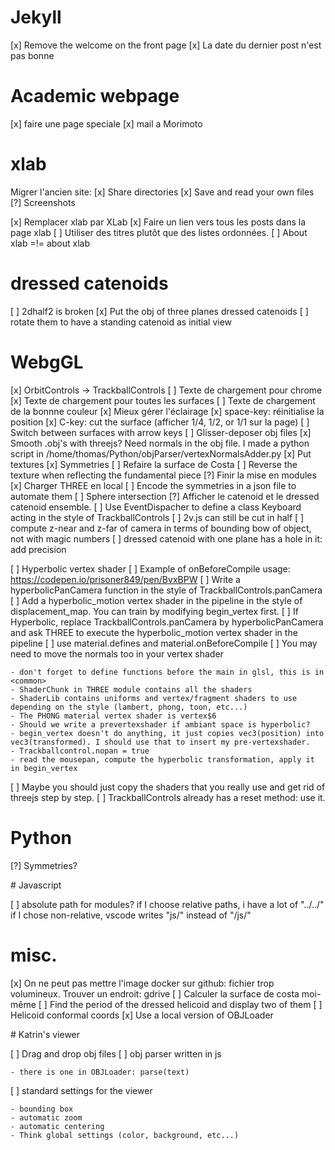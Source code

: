 # Jekyll

[x] Remove the welcome on the front page
[x] La date du dernier post n'est pas bonne

# Academic webpage

[x] faire une page speciale
[x] mail a Morimoto

# xlab

Migrer l'ancien site:
[x] Share directories
[x] Save and read your own files
[?] Screenshots

[x] Remplacer xlab par XLab
[x] Faire un lien vers tous les posts dans la page xlab
[ ] Utiliser des titres plutôt que des listes ordonnées.
[ ] About xlab =!= about xlab

# dressed catenoids

[ ] 2dhalf2 is broken
[x] Put the obj of three planes dressed catenoids
[ ] rotate them to have a standing catenoid as initial view

# WebgGL

[x] OrbitControls -> TrackballControls
[ ] Texte de chargement pour chrome
[x] Texte de chargement pour toutes les surfaces
[ ] Texte de chargement de la bonnne couleur
[x] Mieux gérer l'éclairage
[x] space-key: réinitialise la position
[x] C-key: cut the surface (afficher 1/4, 1/2, or 1/1 sur la page)
[ ] Switch between surfaces with arrow keys
[ ] Glisser-deposer obj files
[x] Smooth .obj's with threejs? Need normals in the obj file. I made a python script in /home/thomas/Python/objParser/vertexNormalsAdder.py
[x] Put textures
[x] Symmetries
[ ] Refaire la surface de Costa
[ ] Reverse the texture when reflecting the fundamental piece
[?] Finir la mise en modules
[x] Charger THREE en local
[ ] Encode the symmetries in a json file to automate them
[ ] Sphere intersection
[?] Afficher le catenoid et le dressed catenoid ensemble.
[ ] Use EventDispacher to define a class Keyboard acting in the style of TrackballControls
[ ] 2v.js can still be cut in half
[ ] compute z-near and z-far of camera in terms of bounding bow of object, not with magic numbers
[ ] dressed catenoid with one plane has a hole in it: add precision

[ ] Hyperbolic vertex shader
[ ] Example of onBeforeCompile usage: https://codepen.io/prisoner849/pen/BvxBPW
[ ] Write a hyperbolicPanCamera function in the style of TrackballControls.panCamera
[ ] Add a hyperbolic_motion vertex shader in the pipeline in the style of displacement_map. You can train by modifying begin_vertex first.
[ ] If Hyperbolic, replace TrackballControls.panCamera by hyperbolicPanCamera and ask THREE to execute the hyperbolic_motion vertex shader in the pipeline
[ ] use material.defines and material.onBeforeCompile
[ ] You may need to move the normals too in your vertex shader

    - don't forget to define functions before the main in glsl, this is in <common>
    - ShaderChunk in THREE module contains all the shaders
    - ShaderLib contains uniforms and vertex/fragment shaders to use depending on the style (lambert, phong, toon, etc...)
    - The PHONG material vertex shader is vertex$6
    - Should we write a prevertexshader if ambiant space is hyperbolic?
    - begin_vertex doesn't do anything, it just copies vec3(position) into vec3(transformed). I should use that to insert my pre-vertexshader.
    - Trackballcontrol.nopan = true
    - read the mousepan, compute the hyperbolic transformation, apply it in begin_vertex

[ ] Maybe you should just copy the shaders that you really use and get rid of threejs step by step.
[ ] TrackballControls already has a reset method: use it.

# Python

[?] Symmetries?

# Javascript

[ ] absolute path for modules?
if I choose relative paths, i have a lot of "../../"
if I chose non-relative, vscode writes "js/" instead of "/js/"

# misc.

[x] On ne peut pas mettre l'image docker sur github: fichier trop volumineux. Trouver un endroit: gdrive
[ ] Calculer la surface de costa moi-même
[ ] Find the period of the dressed helicoid and display two of them
[ ] Helicoid conformal coords
[x] Use a local version of OBJLoader

# Katrin's viewer

[ ] Drag and drop obj files
[ ] obj parser written in js

    - there is one in OBJLoader: parse(text)

[ ] standard settings for the viewer

    - bounding box
    - automatic zoom
    - automatic centering
    - Think global settings (color, background, etc...)
